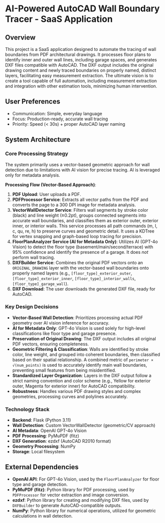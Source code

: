 # AI-Powered AutoCAD Wall Boundary Tracer - SaaS Application

## Overview
This project is a SaaS application designed to automate the tracing of wall boundaries from PDF architectural drawings. It processes floor plans to identify inner and outer wall lines, including garage spaces, and generates DXF files compatible with AutoCAD. The DXF output includes the original drawing content and newly traced boundaries on properly named, distinct layers, facilitating easy measurement extraction. The ultimate vision is to create a tool capable of full automation, including measurement extraction and integration with other estimation tools, minimizing human intervention.

## User Preferences
- Communication: Simple, everyday language
- Focus: Production-ready, accurate wall tracing
- Priority: Speed (< 30s) + proper AutoCAD layer naming

## System Architecture

### Core Processing Strategy
The system primarily uses a vector-based geometric approach for wall detection due to limitations with AI vision for precise tracing. AI is leveraged only for metadata analysis.

**Processing Flow (Vector-Based Approach)**:
1.  **PDF Upload**: User uploads a PDF.
2.  **PDFProcessor Service**: Extracts all vector paths from the PDF and converts the page to a 300 DPI image for metadata analysis.
3.  **VectorWallDetector Service**: Filters wall segments by stroke color (black) and line weight (≥0.2pt), groups connected segments into accurate wall boundaries, and classifies them as exterior outer, exterior inner, or interior walls. This service processes all path commands (m, l, c, qu, re, h) to preserve curves and geometric detail. It uses a KDTree for vertex snapping and graph-based loop tracing for precision.
4.  **FloorPlanAnalyzer Service (AI for Metadata Only)**: Utilizes AI (GPT-4o Vision) to detect the floor type (basement/main/second/terrace) with 95% confidence and identify the presence of a garage. It does *not* perform wall tracing.
5.  **DXFBuilder Service**: Combines the original PDF vectors onto an `ORIGINAL_DRAWING` layer with the vector-based wall boundaries onto properly named layers (e.g., `[floor_type]_exterior_outer`, `[floor_type]_exterior_inner`, `[floor_type]_interior_walls`, `[floor_type]_garage_wall`).
6.  **DXF Download**: The user downloads the generated DXF file, ready for AutoCAD.

### Key Design Decisions
*   **Vector-Based Wall Detection**: Prioritizes processing actual PDF geometry over AI vision inference for accuracy.
*   **AI for Metadata Only**: GPT-4o Vision is used solely for high-level classifications like floor type and garage presence.
*   **Preservation of Original Drawing**: The DXF output includes all original PDF vectors, ensuring completeness.
*   **Geometric Filtering & Classification**: Walls are identified by stroke color, line weight, and grouped into coherent boundaries, then classified based on their spatial relationship. A combined metric of `perimeter × √(num_points)` is used to accurately identify main wall boundaries, preventing small features from being misidentified.
*   **Standardized Layer Organization**: Layers in the DXF output follow a strict naming convention and color scheme (e.g., Yellow for exterior outer, Magenta for exterior inner) for AutoCAD compatibility.
*   **Robustness**: Handles various PDF drawing styles and complex geometries, processing curves and polylines accurately.

### Technology Stack
*   **Backend**: Flask (Python 3.11)
*   **Wall Detection**: Custom VectorWallDetector (geometric/CV approach)
*   **AI Metadata**: OpenAI GPT-4o Vision
*   **PDF Processing**: PyMuPDF (fitz)
*   **DXF Generation**: ezdxf (AutoCAD R2010 format)
*   **Geometry Processing**: NumPy
*   **Storage**: Local filesystem

## External Dependencies
*   **OpenAI API**: For GPT-4o Vision, used by the `FloorPlanAnalyzer` for floor type and garage detection.
*   **PyMuPDF (fitz)**: Python library for PDF processing, used by `PDFProcessor` for vector extraction and image conversion.
*   **ezdxf**: Python library for creating and modifying DXF files, used by `DXFBuilder` to generate AutoCAD-compatible outputs.
*   **NumPy**: Python library for numerical operations, utilized for geometric calculations in wall detection.